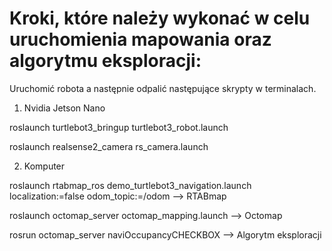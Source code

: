 # Kroki, które należy wykonać w celu uruchomienia mapowania oraz algorytmu eksploracji:

Uruchomić robota a następnie odpalić następujące skrypty w terminalach.

1. Nvidia Jetson Nano

roslaunch turtlebot3_bringup turtlebot3_robot.launch

roslaunch realsense2_camera rs_camera.launch

2. Komputer

roslaunch rtabmap_ros demo_turtlebot3_navigation.launch localization:=false odom_topic:=/odom  --> RTABmap

roslaunch octomap_server octomap_mapping.launch --> Octomap

rosrun octomap_server naviOccupancyCHECKBOX --> Algorytm eksploracji

